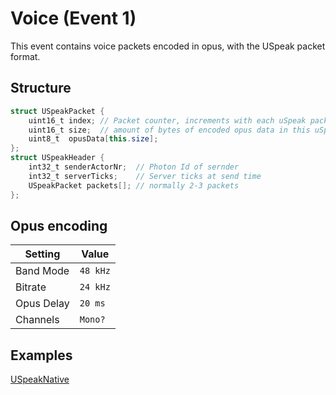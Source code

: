 # Voice (Event 1)

This event contains voice packets encoded in opus, with the USpeak packet format.

## Structure
```cs
struct USpeakPacket {
    uint16_t index; // Packet counter, increments with each uSpeak packet
    uint16_t size;  // amount of bytes of encoded opus data in this uSpeak packet
    uint8_t  opusData[this.size];
};
struct USpeakHeader {
    int32_t senderActorNr;  // Photon Id of sernder
    int32_t serverTicks;    // Server ticks at send time
    USpeakPacket packets[]; // normally 2-3 packets
};
```

## Opus encoding

| Setting    | Value    |
| ---------- | -------- |
| Band Mode  | `48 kHz` |
| Bitrate    | `24 kHz` |
| Opus Delay | `20 ms`  |
| Channels   | `Mono?`  |

## Examples
[USpeakNative](https://github.com/OptoCloud/USpeakNative)
